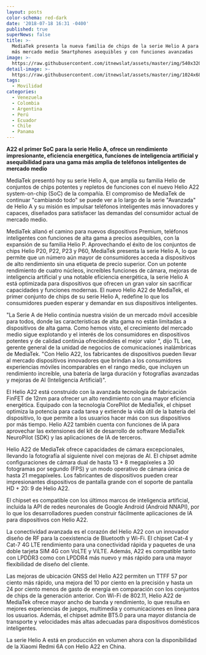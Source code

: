 ```yaml
---
layout: posts
color-schema: red-dark
date: '2018-07-18 16:31 -0400'
published: true
superNews: false
title: >-
  MediaTek presenta la nueva familia de chips de la serie Helio A para potenciar
  más mercado medio Smartphones asequibles y con funciones avanzadas
image: >-
  https://raw.githubusercontent.com/itnewslat/assets/master/img/540x320/Helio-A22-p.jpg
detail-image: >-
  https://raw.githubusercontent.com/itnewslat/assets/master/img/1024x680/Helio-A22-g.jpg
tags:
  - Movilidad
categories:
  - Venezuela
  - Colombia
  - Argentina
  - Perú
  - Ecuador
  - Chile
  - Panama
---
```

**A22 el primer SoC para la serie Helio A,  ofrece un rendimiento impresionante, eficiencia energética, funciones de inteligencia artificial y asequibilidad para una gama más amplia de teléfonos inteligentes de mercado medio**

MediaTek presentó hoy su serie Helio A, que amplía su familia Helio de conjuntos de chips potentes y repletos de funciones con el nuevo Helio A22 system-on-chip (SoC) de la compañía. El compromiso de MediaTek de continuar "cambiando todo" se puede ver a lo largo de la serie "Avanzada" de Helio A y su misión es impulsar teléfonos inteligentes más innovadores y capaces, diseñados para satisfacer las demandas del consumidor actual de mercado medio.

MediaTek allanó el camino para nuevos dispositivos Premium, teléfonos inteligentes con funciones de alta gama a precios asequibles, con la expansión de su familia Helio P. Aprovechando el éxito de los conjuntos de chips Helio P20, P22, P23 y P60, MediaTek presenta la serie Helio A, lo que permite que un número aún mayor de consumidores acceda a dispositivos de alto rendimiento sin una etiqueta de precio superior. Con un potente rendimiento de cuatro núcleos, increíbles funciones de cámara, mejoras de inteligencia artificial y una notable eficiencia energética, la serie Helio A está optimizada para dispositivos que ofrecen un gran valor sin sacrificar capacidades y funciones modernas. El nuevo Helio A22 de MediaTek, el primer conjunto de chips de su serie Helio A, redefine lo que los consumidores pueden esperar y demandar en sus dispositivos inteligentes.

"La Serie A de Helio continúa nuestra visión de un mercado móvil accesible para todos, donde las características de alta gama no están limitadas a dispositivos de alta gama. Como hemos visto, el crecimiento del mercado medio sigue explotando y el interés de los consumidores en dispositivos potentes y de calidad continúa ofreciéndoles el mejor valor ", dijo TL Lee, gerente general de la unidad de negocios de comunicaciones inalámbricas de MediaTek. "Con Helio A22, los fabricantes de dispositivos pueden llevar al mercado dispositivos innovadores que brindan a los consumidores experiencias móviles incomparables en el rango medio, que incluyen un rendimiento increíble, una batería de larga duración y fotografías avanzadas y mejoras de AI (Inteligencia Artificial)".

El Helio A22 está construido con la avanzada tecnología de fabricación FinFET de 12nm para ofrecer un alto rendimiento con una mayor eficiencia energética. Equipado con la tecnología CorePilot de MediaTek, el chipset optimiza la potencia para cada tarea y extiende la vida útil de la batería del dispositivo, lo que permite a los usuarios hacer más con sus dispositivos por más tiempo. Helio A22 también cuenta con funciones de IA para aprovechar las extensiones del kit de desarrollo de software MediaTek NeuroPilot (SDK) y las aplicaciones de IA de terceros.

Helio A22 de MediaTek ofrece capacidades de cámara excepcionales, llevando la fotografía al siguiente nivel con mejoras de AI. El chipset admite configuraciones de cámara dual de hasta 13 + 8 megapíxeles a 30 fotogramas por segundo (FPS) y un modo operativo de cámara única de hasta 21 megapíxeles. Los fabricantes de dispositivos pueden crear impresionantes dispositivos de pantalla grande con el soporte de pantalla HD + 20: 9 de Helio A22.

El chipset es compatible con los últimos marcos de inteligencia artificial, incluida la API de redes neuronales de Google Android (Android NNAPI), por lo que los desarrolladores pueden construir fácilmente aplicaciones de IA para dispositivos con Helio A22.

La conectividad avanzada es el corazón del Helio A22 con un innovador diseño de RF para la coexistencia de Bluetooth y Wi-Fi. El chipset Cat-4 y Cat-7 4G LTE rendimiento para una conectividad rápida y paquetes de una doble tarjeta SIM 4G con VoLTE y ViLTE. Además, A22 es compatible tanto con LPDDR3 como con LPDDR4 más nuevo y más rápido para una mayor flexibilidad de diseño del cliente.

Las mejoras de ubicación GNSS del Helio A22 permiten un TTFF 57 por ciento más rápido, una mejora del 10 por ciento en la precisión y hasta un 24 por ciento menos de gasto de energía en comparación con los conjuntos de chips de la generación anterior. Con Wi-Fi de 802.11, Helio A22 de MediaTek ofrece mayor ancho de banda y rendimiento, lo que resulta en mejores experiencias de juegos, multimedia y comunicaciones en línea para los usuarios. Además, el chipset admite BT5.0 para una mayor distancia de transporte y velocidades más altas adecuadas para dispositivos domésticos inteligentes.

La serie Helio A está en producción en volumen ahora con la disponibilidad de la Xiaomi Redmi 6A con Helio A22 en China.

